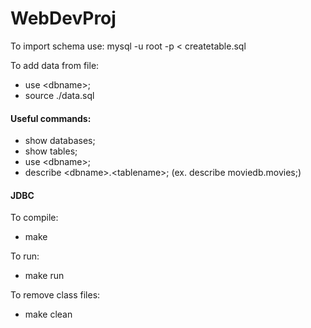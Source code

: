 # WebDevProj

To import schema use: mysql -u root -p < createtable.sql

To add data from file:
- use \<dbname\>;
- source ./data.sql

#### Useful commands:
- show databases;
- show tables;
- use \<dbname\>;
- describe \<dbname\>.\<tablename\>; (ex. describe moviedb.movies;)


#### JDBC

To compile:
- make 

To run:
- make run

To remove class files:
- make clean
